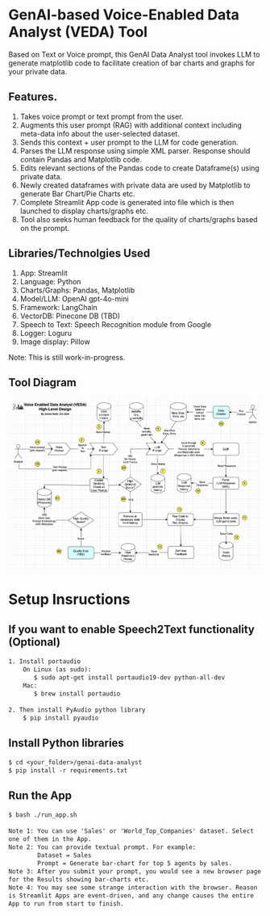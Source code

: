 # GenAI-based Voice-Enabled Data Analyst (VEDA) Tool
Based on Text or Voice prompt, this GenAI Data Analyst tool invokes LLM to generate matplotlib code to facilitate creation of bar charts and graphs for your private data.

## Features.
1. Takes voice prompt or text prompt from the user.
2. Augments this user prompt (RAG) with additional context including meta-data info about the user-selected dataset.
3. Sends this context + user prompt to the LLM for code generation.
4. Parses the LLM response using simple XML parser. Response should contain Pandas and Matplotlib code.
5. Edits relevant sections of the Pandas code to create Dataframe(s) using private data.
6. Newly created dataframes with private data are used by Matplotlib to generate Bar Chart/Pie Charts etc.
7. Complete Streamlit App code is generated into file which is then launched to display charts/graphs etc.
8. Tool also seeks human feedback for the quality of charts/graphs based on the prompt.

## Libraries/Technolgies Used
1. App: Streamlit
2. Language: Python
3. Charts/Graphs: Pandas, Matplotlib
4. Model/LLM: OpenAI gpt-4o-mini
5. Framework: LangChain
6. VectorDB: Pinecone DB  (TBD)
7. Speech to Text: Speech Recognition module from Google
8. Logger: Loguru
9. Image display: Pillow

Note: This is still work-in-progress.

## Tool Diagram
![Diagram for Voice-Enabled Data Analyst Tool](docs/diagram-voice-enabled-data-analyst.png)

# Setup Insructions
## If you want to enable Speech2Text functionality (Optional)
    1. Install portaudio
        On Linux (as sudo):
           $ sudo apt-get install portaudio19-dev python-all-dev
        Mac:
           $ brew install portaudio

    2. Then install PyAudio python library
        $ pip install pyaudio

## Install Python libraries
    $ cd <your_folder>/genai-data-analyst
    $ pip install -r requirements.txt
## Run the App
    $ bash ./run_app.sh

    Note 1: You can use 'Sales' or 'World_Top_Companies' dataset. Select one of them in the App.
    Note 2: You can provide textual prompt. For example:
            Dataset = Sales
            Prompt = Generate bar-chart for top 5 agents by sales.
    Note 3: After you submit your prompt, you would see a new browser page for the Results showing bar-charts etc.
    Note 4: You may see some strange interaction with the browser. Reason is Streamlit Apps are event-driven, and any change causes the entire App to run from start to finish.
